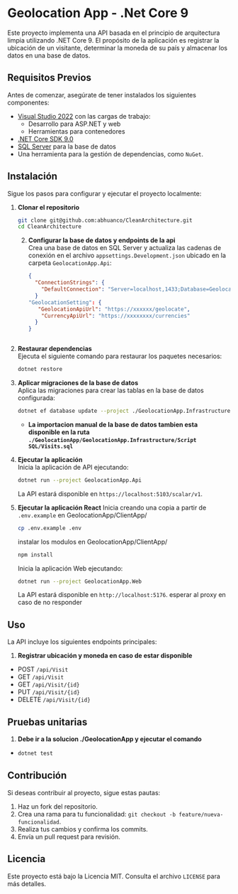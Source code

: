 
# Geolocation App - .Net Core 9

Este proyecto implementa una API basada en el principio de arquitectura limpia utilizando .NET Core 9.
El propósito de la aplicación es registrar la ubicación de un visitante, determinar la moneda de su país y almacenar los datos en una base de datos.

## Requisitos Previos

Antes de comenzar, asegúrate de tener instalados los siguientes componentes:

- [Visual Studio 2022](https://visualstudio.microsoft.com/) con las cargas de trabajo:
    - Desarrollo para ASP.NET y web
    - Herramientas para contenedores
- [.NET Core SDK 9.0](https://dotnet.microsoft.com/download/dotnet/9.0)
- [SQL Server](https://www.microsoft.com/sql-server/sql-server-downloads) para la base de datos
- Una herramienta para la gestión de dependencias, como `NuGet`.

## Instalación

Sigue los pasos para configurar y ejecutar el proyecto localmente:

1. **Clonar el repositorio**
   ```bash
   git clone git@github.com:abhuanco/CleanArchitecture.git
   cd CleanArchitecture
   ```

    2. **Configurar la base de datos y endpoints de la api**  
       Crea una base de datos en SQL Server y actualiza las cadenas de conexión en el archivo `appsettings.Development.json` ubicado en la carpeta `GeolocationApp.Api`:
       ```json
       {
         "ConnectionStrings": {
           "DefaultConnection": "Server=localhost,1433;Database=GeolocationApi2;User Id=sa;Password=Root@00m;Encrypt=True;Trust Server Certificate=True"
         }
       "GeolocationSetting": {
          "GeolocationApiUrl": "https://xxxxxx/geolocate",
           "CurrencyApiUrl": "https://xxxxxxxx/currencies"
         }
       }
   ```

3. **Restaurar dependencias**  
   Ejecuta el siguiente comando para restaurar los paquetes necesarios:
   ```bash
   dotnet restore
   ```

4. **Aplicar migraciones de la base de datos**  
   Aplica las migraciones para crear las tablas en la base de datos configurada:
   ```bash
   dotnet ef database update --project ./GeolocationApp.Infrastructure --startup-project ./GeolocationApp.Api
   ```
   - **La importacion manual de la base de datos tambien esta disponible en la ruta ```./GeolocationApp/GeolocationApp.Infrastructure/Script SQL/Visits.sql```**

5. **Ejecutar la aplicación**  
   Inicia la aplicación de API ejecutando:
   ```bash
   dotnet run --project GeolocationApp.Api
   ```
   La API estará disponible en `https://localhost:5103/scalar/v1`.

6. **Ejecutar la aplicación React**
   Inicia creando una copia a partir de ``.env.example`` en GeolocationApp/ClientApp/
   ```bash
   cp .env.example .env
   ```
   instalar los modulos en GeolocationApp/ClientApp/
   ```bash
   npm install
   ```
   Inicia la aplicación Web ejecutando:
   ```bash
   dotnet run --project GeolocationApp.Web
   ```
   La API estará disponible en `http://localhost:5176`. esperar al proxy en caso de no responder

## Uso

La API incluye los siguientes endpoints principales:

1. **Registrar ubicación y moneda en caso de estar disponible**
- POST `/api/Visit`
- GET `/api/Visit`
- GET `/api/Visit/{id}`
- PUT `/api/Visit/{id}`
- DELETE `/api/Visit/{id}`

## Pruebas unitarias
1. **Debe ir a la solucion ./GeolocationApp y ejecutar el comando**
- ```bash
  dotnet test
  ```

## Contribución

Si deseas contribuir al proyecto, sigue estas pautas:

1. Haz un fork del repositorio.
2. Crea una rama para tu funcionalidad: `git checkout -b feature/nueva-funcionalidad`.
3. Realiza tus cambios y confirma los commits.
4. Envía un pull request para revisión.

## Licencia

Este proyecto está bajo la Licencia MIT. Consulta el archivo `LICENSE` para más detalles.
